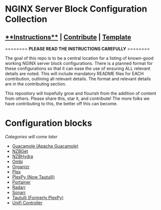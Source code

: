 # NGINX Server Block Configuration Collection

## [\*\*Instructions\*\*](instructions.md) | [Contribute](/contributing.md) | [Template](/-template/appname.md)

======== **PLEASE READ THE INSTRUCTIONS CAREFULLY** ========

The goal of this repo is to be a central location for a listing of known-good working NGINX server block configurations. There is a planned format for these configurations so that it can ease the use of ensuring ALL relevant details are noted. This will include mandatory README files for EACH contribution, outlining all relevant details. The format and relevant details are in the contributing section.

This repository will hopefully grow and flourish from the addition of content from others. Please share this, star it, and contribute! The more folks we have contributing to this, the better off this can become.

# Configuration blocks
*Categories will come later*

- [Guacamole (Apache Guacamole)](/apps/guacamole/guacamole.md)
- [NZBGet](/apps/nzbget/nzbget.md)
- [NZBHydra](/apps/nzbhydra/nzbhydra.md)
- [Ombi](/apps/ombi/ombi.md)
- [Organizr](/apps/organizr/organizr.md)
- [Plex](/apps/plex/plex.md)
- [PlexPy (Now Tautulli)](/apps/tautulli/tautulli.md)
- [Portainer](/apps/portainer/portainer.md)
- [Radarr](/apps/radarr/radarr.md)
- [Sonarr](/apps/sonarr/sonarr.md)
- [Tautulli (Formerly PlexPy)](/apps/tautulli/tautulli.md)
- [Unifi Controller](/apps/unifi_controller/unifi_controller.md)
